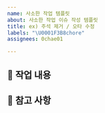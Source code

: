 ```yaml
---
name: 사소한 작업 템플릿
about: 사소한 작업 이슈 작성 템플릿
title: ex) 주석 제거 / 오타 수정
labels: "\U0001F3B8chore"
assignees: 0chae01

---
```


## 🔩 작업 내용

## 💬 참고 사항

